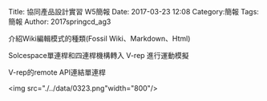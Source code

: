 Title: 協同產品設計實習   W5簡報
Date: 2017-03-23 12:08
Category:簡報
Tags:簡報
Author: 2017springcd_ag3



<!-- PELICAN_END_SUMMARY -->

介紹Wiki編輯模式的種類(Fossil Wiki、Markdown、Html)

Solcespace單連桿和四連桿機構轉入 V-rep 進行運動模擬

V-rep的remote API連結單連桿



<img src="./../data/0323.png"width="800"/>




